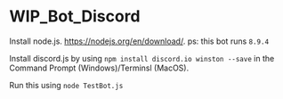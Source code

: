 # WIP_Bot_Discord
Install node.js. https://nodejs.org/en/download/. ps: this bot runs ```8.9.4```

Install discord.js by using ```npm install discord.io winston --save``` in the Command Prompt (Windows)/Terminsl (MacOS).

Run this using ```node TestBot.js```
